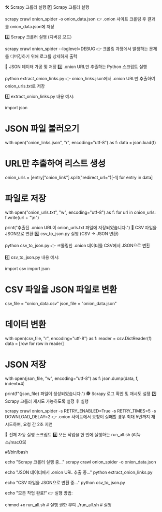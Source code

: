 🛠 Scrapy 크롤러 실행
1️⃣ Scrapy 크롤러 실행

scrapy crawl onion_spider -o onion_data.json
👉 .onion 사이트 크롤링 후 결과를 onion_data.json에 저장

2️⃣ Scrapy 크롤러 실행 (디버깅 모드)

scrapy crawl onion_spider --loglevel=DEBUG
👉 크롤링 과정에서 발생하는 문제를 디버깅하기 위해 로그를 상세하게 출력

📂 JSON 데이터 가공 및 저장
3️⃣ .onion URL만 추출하는 Python 스크립트 실행

python extract_onion_links.py
👉 onion_links.json에서 .onion URL만 추출하여 onion_urls.txt로 저장

4️⃣ extract_onion_links.py 내용 예시:

<python>
import json

# JSON 파일 불러오기
with open("onion_links.json", "r", encoding="utf-8") as f:
    data = json.load(f)

# URL만 추출하여 리스트 생성
onion_urls = [entry["onion_link"].split("redirect_url=")[-1] for entry in data]

# 파일로 저장
with open("onion_urls.txt", "w", encoding="utf-8") as f:
    for url in onion_urls:
        f.write(url + "\n")

print("추출된 .onion URL이 onion_urls.txt 파일에 저장되었습니다.")
💾 CSV 파일을 JSON으로 변환
5️⃣ csv_to_json.py 실행 (CSV → JSON 변환)

python csv_to_json.py
👉 크롤링한 .onion 데이터를 CSV에서 JSON으로 변환

6️⃣ csv_to_json.py 내용 예시:

<python>
import csv
import json

# CSV 파일을 JSON 파일로 변환
csv_file = "onion_data.csv"
json_file = "onion_data.json"

# 데이터 변환
with open(csv_file, "r", encoding="utf-8") as f:
    reader = csv.DictReader(f)
    data = [row for row in reader]

# JSON 저장
with open(json_file, "w", encoding="utf-8") as f:
    json.dump(data, f, indent=4)

print(f"{json_file} 파일이 생성되었습니다.")
🕵 Scrapy 로그 확인 및 재시도 설정
7️⃣ Scrapy 크롤러 재시도 가능하도록 설정 후 실행

scrapy crawl onion_spider -s RETRY_ENABLED=True -s RETRY_TIMES=5 -s DOWNLOAD_DELAY=2
👉 .onion 사이트에서 요청이 실패할 경우 최대 5번까지 재시도하며, 요청 간 2초 지연

🎯 전체 자동 실행 스크립트
8️⃣ 모든 작업을 한 번에 실행하는 run_all.sh (리눅스/macOS)

#!/bin/bash

echo "Scrapy 크롤러 실행 중..."
scrapy crawl onion_spider -o onion_data.json

echo "JSON 데이터에서 .onion URL 추출 중..."
python extract_onion_links.py

echo "CSV 파일을 JSON으로 변환 중..."
python csv_to_json.py

echo "모든 작업 완료!"
👉 실행 방법:

chmod +x run_all.sh  # 실행 권한 부여
./run_all.sh         # 실행
